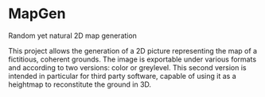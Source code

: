 # MapGen
Random yet natural 2D map generation

This project allows the generation of a 2D picture representing the map of a fictitious, coherent grounds. 
The image is exportable under various formats and according to two versions: color or greylevel. This second version is intended in particular for third party software, capable of using it as a heightmap to reconstitute the ground in 3D.
